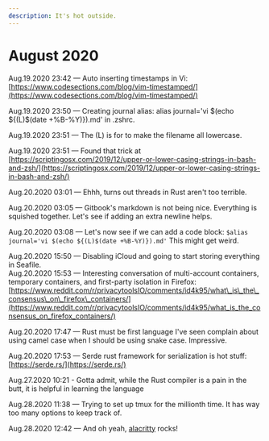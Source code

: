 ```yaml
---
description: It's hot outside.
---
```


# August 2020

Aug.19.2020 23:42 — Auto inserting timestamps in Vi: [https://www.codesections.com/blog/vim-timestamped/](https://www.codesections.com/blog/vim-timestamped/)

Aug.19.2020 23:50 — Creating journal alias: alias journal='vi $\(echo ${\(L\)$\(date +%B-%Y\)}\).md' in .zshrc.

Aug.19.2020 23:51 — The \(L\) is for to make the filename all lowercase.

Aug.19.2020 23:51 — Found that trick at [https://scriptingosx.com/2019/12/upper-or-lower-casing-strings-in-bash-and-zsh/](https://scriptingosx.com/2019/12/upper-or-lower-casing-strings-in-bash-and-zsh/)

Aug.20.2020 03:01 — Ehhh, turns out threads in Rust aren't too terrible.

Aug.20.2020 03:05 — Gitbook's markdown is not being nice. Everything is squished together. Let's see if adding an extra newline helps.

Aug.20.2020 03:08 — Let's now see if we can add a code block: `$alias journal='vi $(echo ${(L)$(date +%B-%Y)}).md'` This might get weird.

Aug.20.2020 15:50 — Disabling iCloud and going to start storing everything in Seafile.  
Aug.20.2020 15:53 — Interesting conversation of multi-account containers, temporary containers, and first-party isolation in Firefox: [https://www.reddit.com/r/privacytoolsIO/comments/id4k95/what\_is\_the\_consensus\_on\_firefox\_containers/](https://www.reddit.com/r/privacytoolsIO/comments/id4k95/what_is_the_consensus_on_firefox_containers/)

Aug.20.2020 17:47 — Rust must be first language I've seen complain about using camel case when I should be using snake case. Impressive.

Aug.20.2020 17:53 — Serde rust framework for serialization is hot stuff: [https://serde.rs/](https://serde.rs/)

Aug.27.2020 10:21 - Gotta admit, while the Rust compiler is a pain in the butt, it is helpful in learning the language

Aug.28.2020 11:38 — Trying to set up tmux for the millionth time. It has way too many options to keep track of.

Aug.28.2020 12:42 — And oh yeah, [alacritty](https://github.com/alacritty/alacritty) rocks!

